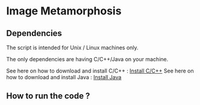 # Image Metamorphosis

## Dependencies

The script is intended for Unix / Linux machines only.

The only dependencies are having C/C++/Java on your machine.

See here on how to download and install C/C++ : [Install C/C++](https://linuxize.com/post/how-to-install-gcc-compiler-on-ubuntu-18-04/)
See here on how to download and install Java : [Install Java](https://java.com/en/download/)

## How to run the code ?

##
